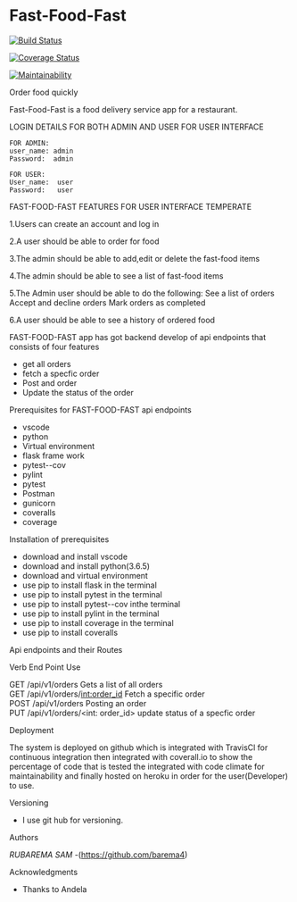 # Fast-Food-Fast

[![Build Status](https://travis-ci.org/barema4/Fast-Food-Fast.svg?branch=develop)](https://travis-ci.org/barema4/Fast-Food-Fast)


[![Coverage Status](https://coveralls.io/repos/github/barema4/Fast-Food-Fast/badge.svg?branch=develop)](https://coveralls.io/github/barema4/Fast-Food-Fast?branch=develop)


[![Maintainability](https://api.codeclimate.com/v1/badges/b92d196622e222fefee7/maintainability)](https://codeclimate.com/github/barema4/Fast-Food-Fast/maintainability)



Order food quickly


Fast-Food-Fast is a food delivery service app for a restaurant.


LOGIN DETAILS FOR BOTH ADMIN AND USER FOR USER INTERFACE
    
    FOR ADMIN:
    user_name: admin
    Password:  admin

    FOR USER:
    User_name:  user
    Password:   user



   FAST-FOOD-FAST FEATURES FOR USER INTERFACE TEMPERATE

1.Users can create an account and log in

2.A user should be able to order for food

3.The admin should be able to add,edit or delete the fast-food items

4.The admin should be able to see a list of fast-food items

5.The Admin user should be able to do the following:
    See a list of orders
    Accept and decline orders
    Mark orders as completed

6.A user should be able to see a history of ordered food

FAST-FOOD-FAST app has got backend develop of api endpoints that consists of four features
 * get all orders
 * fetch a specfic order
 * Post and order
 * Update the status of the order
 
 Prerequisites for FAST-FOOD-FAST api endpoints

 * vscode
 * python
 * Virtual environment
 * flask frame work
 * pytest--cov
 * pylint
 * pytest
 * Postman
 * gunicorn
 * coveralls
 * coverage
 
 
 Installation of prerequisites

 * download and install vscode
 * download and install python(3.6.5)
 * download and virtual environment
 * use pip to install flask in the terminal
 * use pip to install pytest in the terminal
 * use pip to install pytest--cov inthe terminal
 * use pip to install pylint in the terminal
 * use pip to install coverage in the terminal
 * use pip to install coveralls
 
 Api endpoints and their Routes
 

 Verb            End Point                                             Use                                     

  GET         /api/v1/orders                                 Gets a list of all orders                
  GET        /api/v1/orders/<int:order_id>                   Fetch a specific order                   
  POST      /api/v1/orders                                   Posting an order                         
  PUT      /api/v1/orders/<int: order_id>                    update status of a specfic order         

Deployment

The system is deployed on github which is integrated with TravisCl for continuous integration 
then integrated with coverall.io to show the percentage of code that is tested the integrated 
with code climate for maintainability and finally hosted on heroku in order for the user(Developer) to use.

Versioning

 * I use git hub for versioning.

 Authors

*RUBAREMA SAM* -(https://github.com/barema4)

 Acknowledgments

* Thanks to Andela



 


